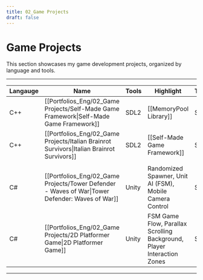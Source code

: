 ```yaml
---
title: 02_Game Projects
draft: false
---
```


# **Game Projects**

This section showcases my game development projects, organized by language and tools.

---

| **Langauge** | **Name**                                                                                        | **Tools** | **Highlight**                                                          | **Team** | **Year** |
| ------------ | ----------------------------------------------------------------------------------------------- | --------- | ---------------------------------------------------------------------- | -------- | -------- |
| C++          | [[Portfolios_Eng/02_Game Projects/Self-Made Game Framework\|Self-Made Game Framework]]          | SDL2      | [[MemoryPool Library]]                                                 | Solo     | 2024     |
| C++          | [[Portfolios_Eng/02_Game Projects/Italian Brainrot Survivors\|Italian Brainrot Survivors]]      | SDL2      | [[Self-Made Game Framework]]                                           | Solo     | 2025     |
|              |                                                                                                 |           |                                                                        |          |          |
| C#           | [[Portfolios_Eng/02_Game Projects/Tower Defender - Waves of War\|Tower Defender: Waves of War]] | Unity     | Randomized Spawner, Unit AI (FSM), Mobile Camera Control               | Solo     | 2023     |
| C#           | [[Portfolios_Eng/02_Game Projects/2D Platformer Game\|2D Platformer Game]]                      | Unity     | FSM Game Flow, Parallax Scrolling Background, Player Interaction Zones | Solo     | 2023     |

---